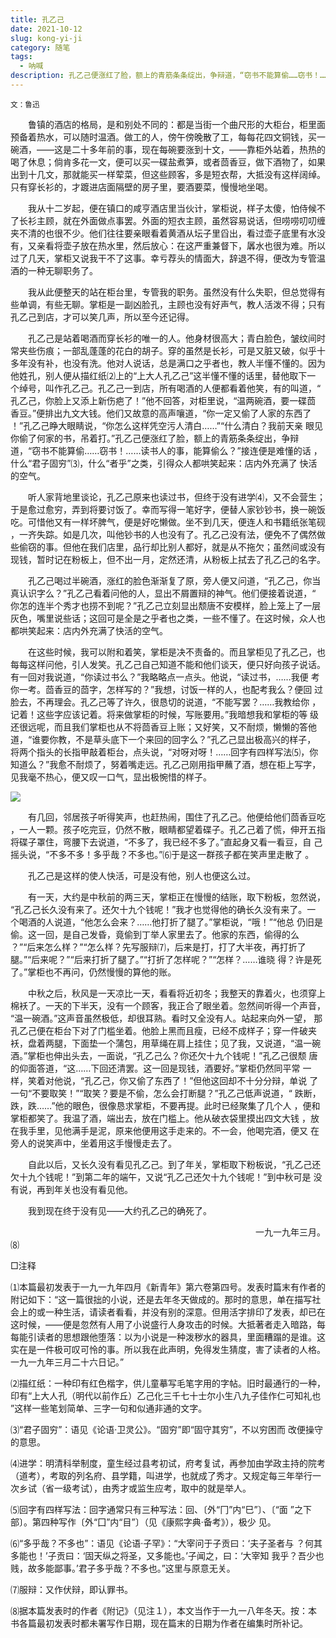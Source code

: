 ```yaml
---
title: 孔乙己
date: 2021-10-12
slug: kong-yi-ji
category: 随笔
tags:
  - 呐喊
description: 孔乙己便涨红了脸，额上的青筋条条绽出，争辩道，“窃书不能算偷……窃书！……读书人的事，能算偷么？”接连便是难懂的话，什么“君子固穷”，什么“者乎”之类，引得众人都哄笑起来：店内外充满了快活的空气。
---
```


<small>文：鲁迅</small>



　　鲁镇的酒店的格局，是和别处不同的：都是当街一个曲尺形的大柜台，柜里面
预备着热水，可以随时温酒。做工的人，傍午傍晚散了工，每每花四文铜钱，买一
碗酒，——这是二十多年前的事，现在每碗要涨到十文，——靠柜外站着，热热的
喝了休息；倘肯多花一文，便可以买一碟盐煮笋，或者茴香豆，做下酒物了，如果
出到十几文，那就能买一样荤菜，但这些顾客，多是短衣帮，大抵没有这样阔绰。
只有穿长衫的，才踱进店面隔壁的房子里，要酒要菜，慢慢地坐喝。

　　我从十二岁起，便在镇口的咸亨酒店里当伙计，掌柜说，样子太傻，怕侍候不
了长衫主顾，就在外面做点事罢。外面的短衣主顾，虽然容易说话，但唠唠叨叨缠
夹不清的也很不少。他们往往要亲眼看着黄酒从坛子里舀出，看过壶子底里有水没
有，又亲看将壶子放在热水里，然后放心：在这严重兼督下，羼水也很为难。所以
过了几天，掌柜又说我干不了这事。幸亏荐头的情面大，辞退不得，便改为专管温
酒的一种无聊职务了。

　　我从此便整天的站在柜台里，专管我的职务。虽然没有什么失职，但总觉得有
些单调，有些无聊。掌柜是一副凶脸孔，主顾也没有好声气，教人活泼不得；只有
孔乙己到店，才可以笑几声，所以至今还记得。

　　孔乙己是站着喝酒而穿长衫的唯一的人。他身材很高大；青白脸色，皱纹间时
常夹些伤痕；一部乱蓬蓬的花白的胡子。穿的虽然是长衫，可是又脏又破，似乎十
多年没有补，也没有洗。他对人说话，总是满口之乎者也，教人半懂不懂的。因为
他姓孔，别人便从描红纸⑵上的“上大人孔乙己”这半懂不懂的话里，替他取下一
个绰号，叫作孔乙己。孔乙己一到店，所有喝酒的人便都看着他笑，有的叫道，“
孔乙己，你脸上又添上新伤疤了！”他不回答，对柜里说，“温两碗酒，要一碟茴
香豆。”便排出九文大钱。他们又故意的高声嚷道，“你一定又偷了人家的东西了
！”孔乙己睁大眼睛说，“你怎么这样凭空污人清白……”“什么清白？我前天亲
眼见你偷了何家的书，吊着打。”孔乙己便涨红了脸，额上的青筋条条绽出，争辩
道，“窃书不能算偷……窃书！……读书人的事，能算偷么？”接连便是难懂的话
，什么“君子固穷”⑶，什么“者乎”之类，引得众人都哄笑起来：店内外充满了
快活的空气。

　　听人家背地里谈论，孔乙己原来也读过书，但终于没有进学⑷，又不会营生；
于是愈过愈穷，弄到将要讨饭了。幸而写得一笔好字，便替人家钞钞书，换一碗饭
吃。可惜他又有一样坏脾气，便是好吃懒做。坐不到几天，便连人和书籍纸张笔砚
，一齐失踪。如是几次，叫他钞书的人也没有了。孔乙己没有法，便免不了偶然做
些偷窃的事。但他在我们店里，品行却比别人都好，就是从不拖欠；虽然间或没有
现钱，暂时记在粉板上，但不出一月，定然还清，从粉板上拭去了孔乙己的名字。


　　孔乙己喝过半碗酒，涨红的脸色渐渐复了原，旁人便又问道，“孔乙己，你当
真认识字么？”孔乙己看着问他的人，显出不屑置辩的神气。他们便接着说道，“
你怎的连半个秀才也捞不到呢？”孔乙己立刻显出颓唐不安模样，脸上笼上了一层
灰色，嘴里说些话；这回可是全是之乎者也之类，一些不懂了。在这时候，众人也
都哄笑起来：店内外充满了快活的空气。

　　在这些时候，我可以附和着笑，掌柜是决不责备的。而且掌柜见了孔乙己，也
每每这样问他，引人发笑。孔乙己自己知道不能和他们谈天，便只好向孩子说话。
有一回对我说道，“你读过书么？”我略略点一点头。他说，“读过书，……我便
考你一考。茴香豆的茴字，怎样写的？”我想，讨饭一样的人，也配考我么？便回
过脸去，不再理会。孔乙己等了许久，很恳切的说道，“不能写罢？……我教给你
，记着！这些字应该记着。将来做掌柜的时候，写账要用。”我暗想我和掌柜的等
级还很远呢，而且我们掌柜也从不将茴香豆上账；又好笑，又不耐烦，懒懒的答他
道，“谁要你教，不是草头底下一个来回的回字么？”孔乙己显出极高兴的样子，
将两个指头的长指甲敲着柜台，点头说，“对呀对呀！……回字有四样写法⑸，你
知道么？”我愈不耐烦了，努着嘴走远。孔乙己刚用指甲蘸了酒，想在柜上写字，
见我毫不热心，便又叹一口气，显出极惋惜的样子。

![](/media/kong-yi-ji.jpg)

　　有几回，邻居孩子听得笑声，也赶热闹，围住了孔乙己。他便给他们茴香豆吃
，一人一颗。孩子吃完豆，仍然不散，眼睛都望着碟子。孔乙己着了慌，伸开五指
将碟子罩住，弯腰下去说道，“不多了，我已经不多了。”直起身又看一看豆，自
己摇头说，“不多不多！多乎哉？不多也。”⑹于是这一群孩子都在笑声里走散了
。

　　孔乙己是这样的使人快活，可是没有他，别人也便这么过。

　　有一天，大约是中秋前的两三天，掌柜正在慢慢的结账，取下粉板，忽然说，
“孔乙己长久没有来了。还欠十九个钱呢！”我才也觉得他的确长久没有来了。一
个喝酒的人说道，“他怎么会来？……他打折了腿了。”掌柜说，“哦！”“他总
仍旧是偷。这一回，是自己发昏，竟偷到丁举人家里去了。他家的东西，偷得的么
？”“后来怎么样？”“怎么样？先写服辩⑺，后来是打，打了大半夜，再打折了
腿。”“后来呢？”“后来打折了腿了。”“打折了怎样呢？”“怎样？……谁晓
得？许是死了。”掌柜也不再问，仍然慢慢的算他的账。

　　中秋之后，秋风是一天凉比一天，看看将近初冬；我整天的靠着火，也须穿上
棉袄了。一天的下半天，没有一个顾客，我正合了眼坐着。忽然间听得一个声音，
“温一碗酒。”这声音虽然极低，却很耳熟。看时又全没有人。站起来向外一望，
那孔乙己便在柜台下对了门槛坐着。他脸上黑而且瘦，已经不成样子；穿一件破夹
袄，盘着两腿，下面垫一个蒲包，用草绳在肩上挂住；见了我，又说道，“温一碗
酒。”掌柜也伸出头去，一面说，“孔乙己么？你还欠十九个钱呢！”孔乙己很颓
唐的仰面答道，“这……下回还清罢。这一回是现钱，酒要好。”掌柜仍然同平常
一样，笑着对他说，“孔乙己，你又偷了东西了！”但他这回却不十分分辩，单说
了一句“不要取笑！”“取笑？要是不偷，怎么会打断腿？”孔乙己低声说道，“
跌断，跌，跌……”他的眼色，很像恳求掌柜，不要再提。此时已经聚集了几个人
，便和掌柜都笑了。我温了酒，端出去，放在门槛上。他从破衣袋里摸出四文大钱
，放在我手里，见他满手是泥，原来他便用这手走来的。不一会，他喝完酒，便又
在旁人的说笑声中，坐着用这手慢慢走去了。

　　自此以后，又长久没有看见孔乙己。到了年关，掌柜取下粉板说，“孔乙己还
欠十九个钱呢！”到第二年的端午，又说“孔乙己还欠十九个钱呢！”到中秋可是
没有说，再到年关也没有看见他。

　　我到现在终于没有见——大约孔乙己的确死了。

　　　　　　　　　　　　　　　　　　　　　　　　　　　　一九一九年三月。
⑻


□注释

⑴本篇最初发表于一九一九年四月《新青年》第六卷第四号。发表时篇末有作者的
附记如下：“这一篇很拙的小说，还是去年冬天做成的。那时的意思，单在描写社
会上的或一种生活，请读者看看，并没有别的深意。但用活字排印了发表，却已在
这时候，——便是忽然有人用了小说盛行人身攻击的时候。大抵著者走入暗路，每
每能引读者的思想跟他堕落：以为小说是一种泼秽水的器具，里面糟蹋的是谁。这
实在是一件极可叹可怜的事。所以我在此声明，免得发生猜度，害了读者的人格。
一九一九年三月二十六日记。”

⑵描红纸：一种印有红色楷字，供儿童摹写毛笔字用的字帖。旧时最通行的一种，
印有“上大人孔（明代以前作丘）乙己化三千七十士尔小生八九子佳作仁可知礼也
”这样一些笔划简单、三字一句和似通非通的文字。

⑶“君子固穷”：语见《论语·卫灵公》。“固穷”即“固守其穷”，不以穷困而
改便操守的意思。

⑷进学：明清科举制度，童生经过县考初试，府考复试，再参加由学政主持的院考
（道考），考取的列名府、县学籍，叫进学，也就成了秀才。又规定每三年举行一
次乡试（省一级考试），由秀才或监生应考，取中的就是举人。

⑸回字有四样写法：回字通常只有三种写法：回、〔外“冂”内“巳”〕、〔“面
”之下部〕。第四种写作〔外“囗”内“目”〕（见《康熙字典·备考》），极少
见。

⑹“多乎哉？不多也”：语见《论语·子罕》：“大宰问于子贡曰：‘夫子圣者与
？何其多能也！’子贡曰：‘固天纵之将圣，又多能也。’子闻之，曰：‘大宰知
我乎？吾少也贱，故多能鄙事。’君子多乎哉？不多也。”这里与原意无关。

⑺服辩：又作伏辩，即认罪书。

⑻据本篇发表时的作者《附记》（见注１），本文当作于一九一八年冬天。按：本
书各篇最初发表时都未署写作日期，现在篇末的日期为作者在编集时所补记。

